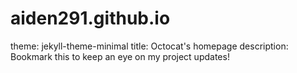 # aiden291.github.io
theme: jekyll-theme-minimal
title: Octocat's homepage
description: Bookmark this to keep an eye on my project updates!
